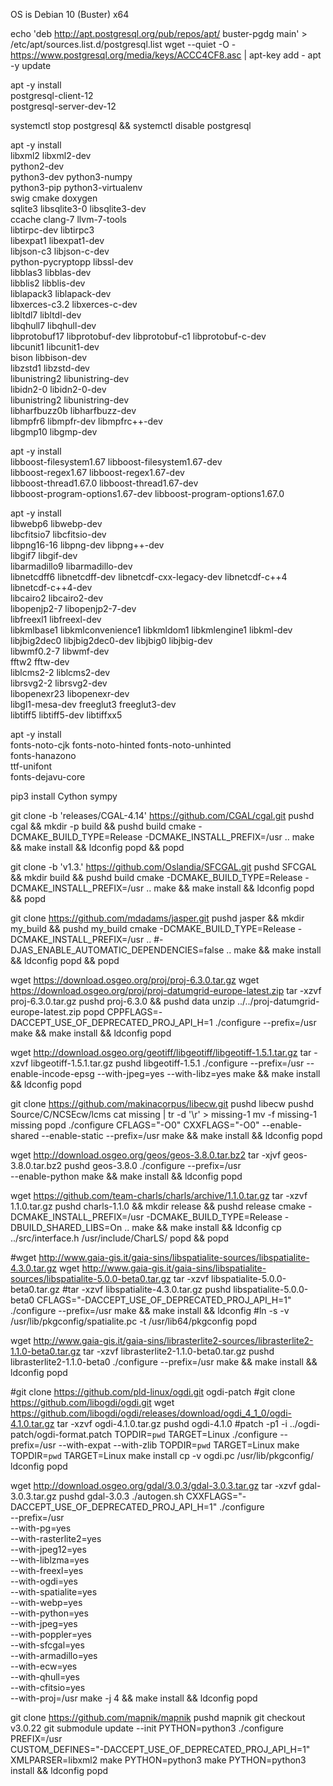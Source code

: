 OS is Debian 10 (Buster) x64

echo 'deb http://apt.postgresql.org/pub/repos/apt/ buster-pgdg main' > /etc/apt/sources.list.d/postgresql.list
wget --quiet -O - https://www.postgresql.org/media/keys/ACCC4CF8.asc | apt-key add -
apt -y update

apt -y install \
	postgresql-client-12 \
	postgresql-server-dev-12 

systemctl stop postgresql && systemctl disable postgresql

apt -y install \
	libxml2 libxml2-dev \
	python2-dev \
	python3-dev python3-numpy \
	python3-pip python3-virtualenv \
	swig cmake doxygen \
	sqlite3 libsqlite3-0 libsqlite3-dev \
	ccache clang-7 llvm-7-tools \
	libtirpc-dev libtirpc3 \
	libexpat1 libexpat1-dev \
	libjson-c3 libjson-c-dev \
	python-pycryptopp libssl-dev \
	libblas3 libblas-dev \
	libblis2 libblis-dev \
	liblapack3 liblapack-dev \
	libxerces-c3.2 libxerces-c-dev \
	libltdl7 libltdl-dev \
	libqhull7 libqhull-dev \
	libprotobuf17 libprotobuf-dev libprotobuf-c1 libprotobuf-c-dev \
	libcunit1 libcunit1-dev \
	bison libbison-dev \
	libzstd1 libzstd-dev \
	libunistring2 libunistring-dev \
	libidn2-0 libidn2-0-dev \
	libunistring2 libunistring-dev \
	libharfbuzz0b libharfbuzz-dev \
	libmpfr6 libmpfr-dev libmpfrc++-dev \
	libgmp10 libgmp-dev

apt -y install \
	libboost-filesystem1.67 libboost-filesystem1.67-dev \
	libboost-regex1.67 libboost-regex1.67-dev \
	libboost-thread1.67.0 libboost-thread1.67-dev \
	libboost-program-options1.67-dev libboost-program-options1.67.0

apt -y install \
	libwebp6 libwebp-dev \
	libcfitsio7 libcfitsio-dev \
	libpng16-16 libpng-dev libpng++-dev \
	libgif7 libgif-dev \
	libarmadillo9 libarmadillo-dev \
	libnetcdff6 libnetcdff-dev libnetcdf-cxx-legacy-dev libnetcdf-c++4 libnetcdf-c++4-dev \
	libcairo2 libcairo2-dev \
	libopenjp2-7 libopenjp2-7-dev \
	libfreexl1 libfreexl-dev \
	libkmlbase1 libkmlconvenience1 libkmldom1 libkmlengine1 libkml-dev \
	libjbig2dec0 libjbig2dec0-dev libjbig0 libjbig-dev \
	libwmf0.2-7 libwmf-dev \
	fftw2 fftw-dev \
	liblcms2-2 liblcms2-dev \
	librsvg2-2 librsvg2-dev \
	libopenexr23 libopenexr-dev \
	libgl1-mesa-dev freeglut3 freeglut3-dev \
	libtiff5 libtiff5-dev libtiffxx5
	
apt -y install \
	fonts-noto-cjk fonts-noto-hinted fonts-noto-unhinted \
	fonts-hanazono \
	ttf-unifont \
	fonts-dejavu-core
	
pip3 install Cython sympy

git clone -b 'releases/CGAL-4.14' https://github.com/CGAL/cgal.git
pushd cgal && mkdir -p build && pushd build
cmake -DCMAKE_BUILD_TYPE=Release -DCMAKE_INSTALL_PREFIX=/usr ..
make && make install && ldconfig
popd && popd

git clone -b 'v1.3.' https://github.com/Oslandia/SFCGAL.git
pushd SFCGAL && mkdir build && pushd build
cmake -DCMAKE_BUILD_TYPE=Release -DCMAKE_INSTALL_PREFIX=/usr ..
make && make install && ldconfig
popd && popd

git clone https://github.com/mdadams/jasper.git
pushd jasper && mkdir my_build && pushd my_build
cmake -DCMAKE_BUILD_TYPE=Release -DCMAKE_INSTALL_PREFIX=/usr ..
#-DJAS_ENABLE_AUTOMATIC_DEPENDENCIES=false .. 
make && make install && ldconfig
popd && popd

wget https://download.osgeo.org/proj/proj-6.3.0.tar.gz
wget https://download.osgeo.org/proj/proj-datumgrid-europe-latest.zip
tar -xzvf proj-6.3.0.tar.gz 
pushd proj-6.3.0 && pushd data
unzip ../../proj-datumgrid-europe-latest.zip 
popd
CPPFLAGS=-DACCEPT_USE_OF_DEPRECATED_PROJ_API_H=1 ./configure --prefix=/usr
make && make install && ldconfig
popd 

wget http://download.osgeo.org/geotiff/libgeotiff/libgeotiff-1.5.1.tar.gz
tar -xzvf libgeotiff-1.5.1.tar.gz
pushd libgeotiff-1.5.1
./configure --prefix=/usr --enable-incode-epsg --with-jpeg=yes --with-libz=yes
make && make install && ldconfig
popd

git clone https://github.com/makinacorpus/libecw.git
pushd libecw
pushd Source/C/NCSEcw/lcms
cat missing | tr -d '\r' > missing-1
mv -f missing-1 missing
popd
./configure CFLAGS="-O0" CXXFLAGS="-O0" --enable-shared --enable-static --prefix=/usr
make && make install && ldconfig
popd

wget http://download.osgeo.org/geos/geos-3.8.0.tar.bz2
tar -xjvf geos-3.8.0.tar.bz2 
pushd geos-3.8.0
./configure --prefix=/usr \
	--enable-python
make && make install && ldconfig 
popd

wget https://github.com/team-charls/charls/archive/1.1.0.tar.gz
tar -xzvf 1.1.0.tar.gz
pushd charls-1.1.0 && mkdir release && pushd release
cmake -DCMAKE_INSTALL_PREFIX=/usr -DCMAKE_BUILD_TYPE=Release -DBUILD_SHARED_LIBS=On ..
make && make install && ldconfig
cp ../src/interface.h /usr/include/CharLS/
popd && popd

#wget http://www.gaia-gis.it/gaia-sins/libspatialite-sources/libspatialite-4.3.0.tar.gz
wget http://www.gaia-gis.it/gaia-sins/libspatialite-sources/libspatialite-5.0.0-beta0.tar.gz
tar -xzvf libspatialite-5.0.0-beta0.tar.gz
#tar -xzvf libspatialite-4.3.0.tar.gz
pushd libspatialite-5.0.0-beta0
CFLAGS="-DACCEPT_USE_OF_DEPRECATED_PROJ_API_H=1" ./configure --prefix=/usr
make && make install && ldconfig
#ln -s -v /usr/lib/pkgconfig/spatialite.pc -t /usr/lib64/pkgconfig
popd

wget http://www.gaia-gis.it/gaia-sins/librasterlite2-sources/librasterlite2-1.1.0-beta0.tar.gz
tar -xzvf librasterlite2-1.1.0-beta0.tar.gz
pushd librasterlite2-1.1.0-beta0
./configure --prefix=/usr
make && make install && ldconfig
popd

#git clone https://github.com/pld-linux/ogdi.git ogdi-patch
#git clone https://github.com/libogdi/ogdi.git
wget https://github.com/libogdi/ogdi/releases/download/ogdi_4_1_0/ogdi-4.1.0.tar.gz
tar -xzvf ogdi-4.1.0.tar.gz 
pushd ogdi-4.1.0
#patch -p1 -i ../ogdi-patch/ogdi-format.patch 
TOPDIR=`pwd` TARGET=Linux ./configure --prefix=/usr --with-expat --with-zlib
TOPDIR=`pwd` TARGET=Linux make
TOPDIR=`pwd` TARGET=Linux make install
cp -v ogdi.pc /usr/lib/pkgconfig/
ldconfig
popd

wget http://download.osgeo.org/gdal/3.0.3/gdal-3.0.3.tar.gz
tar -xzvf gdal-3.0.3.tar.gz 
pushd gdal-3.0.3
./autogen.sh
CXXFLAGS="-DACCEPT_USE_OF_DEPRECATED_PROJ_API_H=1" ./configure \
	--prefix=/usr \
	--with-pg=yes \
	--with-rasterlite2=yes \
	--with-jpeg12=yes \
	--with-liblzma=yes \
	--with-freexl=yes \
	--with-ogdi=yes \
	--with-spatialite=yes \
	--with-webp=yes \
	--with-python=yes \
	--with-jpeg=yes \
	--with-poppler=yes \
	--with-sfcgal=yes \
	--with-armadillo=yes \
	--with-ecw=yes \
	--with-qhull=yes \
	--with-cfitsio=yes \
	--with-proj=/usr
make -j 4 && make install && ldconfig
popd

git clone https://github.com/mapnik/mapnik
pushd mapnik
git checkout v3.0.22
git submodule update --init
PYTHON=python3 ./configure \
	PREFIX=/usr \
	CUSTOM_DEFINES="-DACCEPT_USE_OF_DEPRECATED_PROJ_API_H=1" \
	XMLPARSER=libxml2
make PYTHON=python3
make PYTHON=python3 install && ldconfig 
popd
